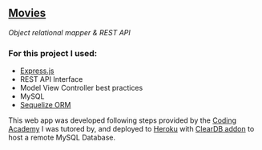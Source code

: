 [Movies](https://tomates-podridos.herokuapp.com/)
---

_Object relational mapper & REST API_
<h3>For this project I used:</h3>  

- [Express.js](https://expressjs.com/)
- REST API Interface
- Model View Controller best practices
- MySQL
- [Sequelize ORM](https://sequelize.org/)

This web app was developed following steps provided by the [Coding Academy](https://www.digitalhouse.com/) I was tutored by, and deployed to [Heroku](https://devcenter.heroku.com/start) with [ClearDB addon](https://elements.heroku.com/addons/cleardb) to host a remote MySQL Database.